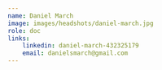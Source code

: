 ```yaml
---
name: Daniel March
image: images/headshots/daniel-march.jpg
role: doc
links:
    linkedin: daniel-march-432325179
    email: danielsmarch@gmail.com
---
```

